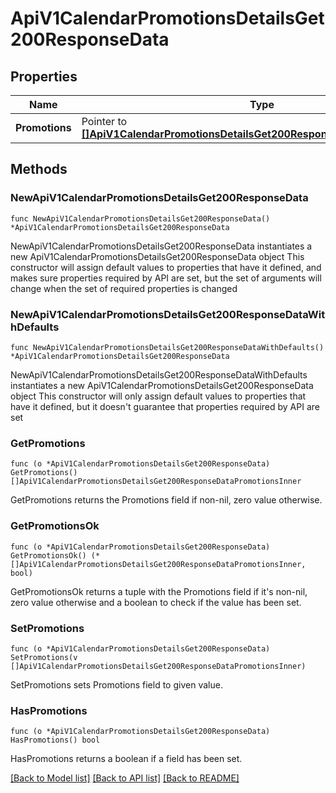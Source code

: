 # ApiV1CalendarPromotionsDetailsGet200ResponseData

## Properties

Name | Type | Description | Notes
------------ | ------------- | ------------- | -------------
**Promotions** | Pointer to [**[]ApiV1CalendarPromotionsDetailsGet200ResponseDataPromotionsInner**](ApiV1CalendarPromotionsDetailsGet200ResponseDataPromotionsInner.md) | Список акций | [optional] 

## Methods

### NewApiV1CalendarPromotionsDetailsGet200ResponseData

`func NewApiV1CalendarPromotionsDetailsGet200ResponseData() *ApiV1CalendarPromotionsDetailsGet200ResponseData`

NewApiV1CalendarPromotionsDetailsGet200ResponseData instantiates a new ApiV1CalendarPromotionsDetailsGet200ResponseData object
This constructor will assign default values to properties that have it defined,
and makes sure properties required by API are set, but the set of arguments
will change when the set of required properties is changed

### NewApiV1CalendarPromotionsDetailsGet200ResponseDataWithDefaults

`func NewApiV1CalendarPromotionsDetailsGet200ResponseDataWithDefaults() *ApiV1CalendarPromotionsDetailsGet200ResponseData`

NewApiV1CalendarPromotionsDetailsGet200ResponseDataWithDefaults instantiates a new ApiV1CalendarPromotionsDetailsGet200ResponseData object
This constructor will only assign default values to properties that have it defined,
but it doesn't guarantee that properties required by API are set

### GetPromotions

`func (o *ApiV1CalendarPromotionsDetailsGet200ResponseData) GetPromotions() []ApiV1CalendarPromotionsDetailsGet200ResponseDataPromotionsInner`

GetPromotions returns the Promotions field if non-nil, zero value otherwise.

### GetPromotionsOk

`func (o *ApiV1CalendarPromotionsDetailsGet200ResponseData) GetPromotionsOk() (*[]ApiV1CalendarPromotionsDetailsGet200ResponseDataPromotionsInner, bool)`

GetPromotionsOk returns a tuple with the Promotions field if it's non-nil, zero value otherwise
and a boolean to check if the value has been set.

### SetPromotions

`func (o *ApiV1CalendarPromotionsDetailsGet200ResponseData) SetPromotions(v []ApiV1CalendarPromotionsDetailsGet200ResponseDataPromotionsInner)`

SetPromotions sets Promotions field to given value.

### HasPromotions

`func (o *ApiV1CalendarPromotionsDetailsGet200ResponseData) HasPromotions() bool`

HasPromotions returns a boolean if a field has been set.


[[Back to Model list]](../README.md#documentation-for-models) [[Back to API list]](../README.md#documentation-for-api-endpoints) [[Back to README]](../README.md)


